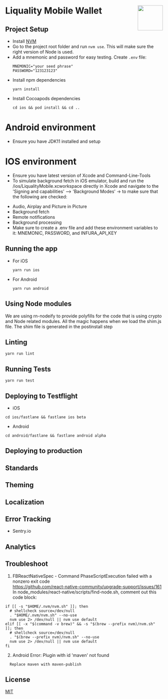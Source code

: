# Liquality Mobile Wallet <img align="right" src="https://raw.githubusercontent.com/liquality/chainabstractionlayer/master/liquality-logo.png" height="80px" />

## Project Setup

- Install [NVM](https://github.com/nvm-sh/nvm#installing-and-updating)
- Go to the project root folder and run `nvm use`. This will make sure the right version of Node is used.
- Add a mnemonic and password for easy testing. Create `.env` file:
  ```
  MNEMONIC="your seed phrase"
  PASSWORD="123123123"
  ```
- Install npm dependencies
  ```
  yarn install
  ```
- Install Cocoapods dependencies
  ```
  cd ios && pod install && cd ..
  ```

# Android environment

- Ensure you have JDK11 installed and setup

# IOS environment

- Ensure you have latest version of Xcode and Command-Line-Tools
- To simulate background fetch in iOS emulator, build and run the /ios/LiqualityMobile.xcworkspace directly in Xcode and navigate to the 'Signing and capabilities' –> 'Background Modes' → to make sure that the following are checked:

* Audio, Airplay and Picture in Picture
* Background fetch
* Remote notifications
* Background processing
* Make sure to create a .env file and add these environment variables to it: MNEMONIC, PASSWORD, and INFURA_API_KEY

## Running the app

- For iOS
  ```
  yarn run ios
  ```
- For Android
  ```
  yarn run android
  ```

## Using Node modules

We are using rn-nodeify to provide polyfills for the code that is using crypto and Node related modules. All the magic happens when we load the shim.js file.
The shim file is generated in the postinstall step

## Linting

```
yarn run lint
```

## Running Tests

```
yarn run test
```

## Deploying to Testflight

- iOS

```
cd ios/fastlane && fastlane ios beta
```

- Android

```
cd android/fastlane && fastlane android alpha
```

## Deploying to production

## Standards

## Theming

## Localization

## Error Tracking

- Sentry.io

## Analytics

## Troubleshoot

1. FBReactNativeSpec - Command PhaseScriptExecution failed with a nonzero exit code<br>
   https://github.com/react-native-community/upgrade-support/issues/161<br>
   In node_modules/react-native/scripts/find-node.sh, comment out this code block:

```
if [[ -s "$HOME/.nvm/nvm.sh" ]]; then
  # shellcheck source=/dev/null
  . "$HOME/.nvm/nvm.sh" --no-use
  nvm use 2> /dev/null || nvm use default
elif [[ -x "$(command -v brew)" && -s "$(brew --prefix nvm)/nvm.sh" ]]; then
  # shellcheck source=/dev/null
  . "$(brew --prefix nvm)/nvm.sh" --no-use
  nvm use 2> /dev/null || nvm use default
fi
```

2. Android Error: Plugin with id 'maven' not found

```
  Replace maven with maven-publish
```

## License

[MIT](./LICENSE.md)
